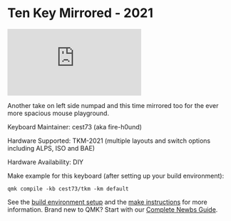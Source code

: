 # Ten Key Mirrored - 2021

![TKM-2021](https://geekhack.org/index.php?action=dlattach;topic=110499.0;attach=272800;image)


Another take on left side numpad and this time mirrored too for the ever more spacious mouse playground.


Keyboard Maintainer: cest73 (aka fire-h0und)

Hardware Supported: TKM-2021 (multiple layouts and switch options including ALPS, ISO and BAE)

Hardware Availability: DIY


Make example for this keyboard (after setting up your build environment):

    qmk compile -kb cest73/tkm -km default

See the [build environment setup](https://docs.qmk.fm/#/getting_started_build_tools) and the [make instructions](https://docs.qmk.fm/#/getting_started_make_guide) for more information. Brand new to QMK? Start with our [Complete Newbs Guide](https://docs.qmk.fm/#/newbs).
